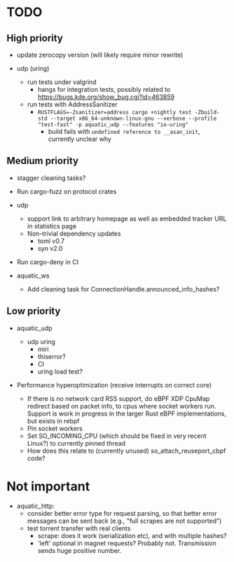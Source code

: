 # TODO

## High priority

* update zerocopy version (will likely require minor rewrite)

* udp (uring)
  * run tests under valgrind
    * hangs for integration tests, possibly related to https://bugs.kde.org/show_bug.cgi?id=463859
  * run tests with AddressSanitizer
    * `RUSTFLAGS=-Zsanitizer=address cargo +nightly test -Zbuild-std --target x86_64-unknown-linux-gnu --verbose --profile "test-fast" -p aquatic_udp --features "io-uring"`
      * build fails with `undefined reference to __asan_init`, currently unclear why

## Medium priority

* stagger cleaning tasks?
* Run cargo-fuzz on protocol crates

* udp 
  * support link to arbitrary homepage as well as embedded tracker URL in statistics page
  * Non-trivial dependency updates
    * toml v0.7
    * syn v2.0

* Run cargo-deny in CI

* aquatic_ws
  * Add cleaning task for ConnectionHandle.announced_info_hashes?

## Low priority

* aquatic_udp
  * udp uring
    * miri
    * thiserror?
    * CI
    * uring load test?

* Performance hyperoptimization (receive interrupts on correct core)
  * If there is no network card RSS support, do eBPF XDP CpuMap redirect based on packet info, to
    cpus where socket workers run. Support is work in progress in the larger Rust eBPF
    implementations, but exists in rebpf
  * Pin socket workers
  * Set SO_INCOMING_CPU (which should be fixed in very recent Linux?) to currently pinned thread
  * How does this relate to (currently unused) so_attach_reuseport_cbpf code?

# Not important

* aquatic_http:
  * consider better error type for request parsing, so that better error
    messages can be sent back (e.g., "full scrapes are not supported")
  * test torrent transfer with real clients
    * scrape: does it work (serialization etc), and with multiple hashes?
    * 'left' optional in magnet requests? Probably not. Transmission sends huge
      positive number.
